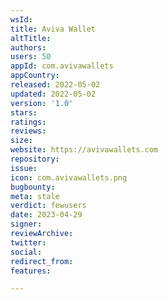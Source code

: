 ```yaml
---
wsId: 
title: Aviva Wallet
altTitle: 
authors: 
users: 50
appId: com.avivawallets
appCountry: 
released: 2022-05-02
updated: 2022-05-02
version: '1.0'
stars: 
ratings: 
reviews: 
size: 
website: https://avivawallets.com
repository: 
issue: 
icon: com.avivawallets.png
bugbounty: 
meta: stale
verdict: fewusers
date: 2023-04-29
signer: 
reviewArchive: 
twitter: 
social: 
redirect_from: 
features: 

---
```



